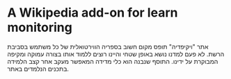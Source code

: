 # A Wikipedia add-on for learn monitoring
אתר "ויקיפדיה" תופס מקום חשוב בספריה הווירטואלית של כל משתמש בסביבת הרשת. לא פעם למדנו נושא באופן שטחי והיינו רוצים ללמוד אותו בצורה עמוקה ומקיפה המבוקרת על ידינו. התוסף שנבנה הוא כלי מדידה המאפשר מעקב אחר קצב הלמידה בתכנים הנלמדים באתר.
